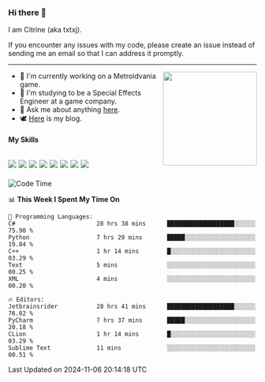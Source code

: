 ### Hi there 👋

I am Citrine (aka txtxj).

If you encounter any issues with my code, please create an issue instead of sending me an email so that I can address it promptly.

---

<img align="right" height="190" src="http://github-profile-summary-cards.vercel.app/api/cards/stats?username=txtxj&theme=vue">

- 🌱 I'm currently working on a Metroidvania game.
- 📖 I'm studying to be a Special Effects Engineer at a game company.
- 💬 Ask me about anything [here](https://github.com/txtxj/txtxj/issues).
- 🕊️ [Here](https://txtxj.top) is my blog.

#### My Skills

![](https://img.shields.io/badge/Unity-000000?logo=unity&logoColor=fff)
![](https://img.shields.io/badge/C%23-239120?logo=csharp&logoColor=fff)
![](https://img.shields.io/badge/Python-3e74a2?logo=python&logoColor=fff)
![](https://img.shields.io/badge/C++-65318e?logo=cplusplus&logoColor=fff)
![](https://img.shields.io/badge/C-5654a2?logo=c&logoColor=fff)
![](https://img.shields.io/badge/Vue-4FC08D?logo=vuedotjs&logoColor=fff)
![](https://img.shields.io/badge/Blender-f5792a?logo=blender&logoColor=fff)
![](https://img.shields.io/badge/MS%20SQL-cc2927?logo=microsoftsqlserver&logoColor=fff)
---

<!--START_SECTION:waka-->
![Code Time](http://img.shields.io/badge/Code%20Time-2%2C214%20hrs%2049%20mins-blue)

📊 **This Week I Spent My Time On** 

```text
💬 Programming Languages: 
C#                       28 hrs 38 mins      ███████████████████░░░░░░   75.90 % 
Python                   7 hrs 29 mins       █████░░░░░░░░░░░░░░░░░░░░   19.84 % 
C++                      1 hr 14 mins        █░░░░░░░░░░░░░░░░░░░░░░░░   03.29 % 
Text                     5 mins              ░░░░░░░░░░░░░░░░░░░░░░░░░   00.25 % 
XML                      4 mins              ░░░░░░░░░░░░░░░░░░░░░░░░░   00.20 % 

🔥 Editors: 
Jetbrainsrider           28 hrs 41 mins      ███████████████████░░░░░░   76.02 % 
PyCharm                  7 hrs 37 mins       █████░░░░░░░░░░░░░░░░░░░░   20.18 % 
CLion                    1 hr 14 mins        █░░░░░░░░░░░░░░░░░░░░░░░░   03.29 % 
Sublime Text             11 mins             ░░░░░░░░░░░░░░░░░░░░░░░░░   00.51 % 
```


 Last Updated on 2024-11-06 20:14:18 UTC
<!--END_SECTION:waka-->
